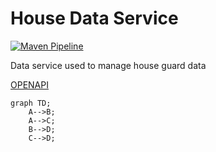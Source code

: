 # House Data Service

[![Maven Pipeline](https://github.com/Rubber-Duck-999/RestService/actions/workflows/maven-publish.yml/badge.svg)](https://github.com/Rubber-Duck-999/RestService/actions/workflows/maven-publish.yml)

Data service used to manage house guard data

[OPENAPI](.openapi.json)

```mermaid
graph TD;
    A-->B;
    A-->C;
    B-->D;
    C-->D;
```
